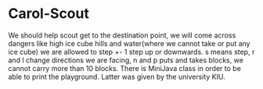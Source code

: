 # Carol-Scout
We should help scout get to the destination point, we will come across dangers like high ice cube hills and water(where we cannot take or put any ice cube) we are allowed to step +- 1 step up or downwards. s means step, r and l change directions we are facing, n and p puts and takes blocks, we cannot carry more than 10 blocks. There is MiniJava class in order to be able to print the playground. Latter was given by the university KIU.
